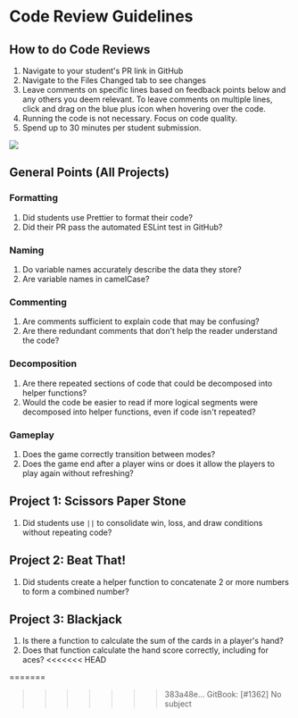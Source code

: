 # Code Review Guidelines

## How to do Code Reviews

1. Navigate to your student's PR link in GitHub
2. Navigate to the Files Changed tab to see changes
3. Leave comments on specific lines based on feedback points below and any others you deem relevant. To leave comments on multiple lines, click and drag on the blue plus icon when hovering over the code.
4. Running the code is not necessary. Focus on code quality.
5. Spend up to 30 minutes per student submission.

![](../.gitbook/assets/jie-ping-20210724-17.29.20.png)

## General Points (All Projects)

### Formatting

1. Did students use Prettier to format their code?
2. Did their PR pass the automated ESLint test in GitHub?

### Naming

1. Do variable names accurately describe the data they store?
2. Are variable names in camelCase?

### Commenting

1. Are comments sufficient to explain code that may be confusing?
2. Are there redundant comments that don't help the reader understand the code?

### Decomposition

1. Are there repeated sections of code that could be decomposed into helper functions?
2. Would the code be easier to read if more logical segments were decomposed into helper functions, even if code isn't repeated?

### Gameplay

1. Does the game correctly transition between modes?
2. Does the game end after a player wins or does it allow the players to play again without refreshing?

## Project 1: Scissors Paper Stone

1. Did students use `||` to consolidate win, loss, and draw conditions without repeating code?

## Project 2: Beat That!

1. Did students create a helper function to concatenate 2 or more numbers to form a combined number?

## Project 3: Blackjack

1. Is there a function to calculate the sum of the cards in a player's hand?
2. Does that function calculate the hand score correctly, including for aces?
   <<<<<<< HEAD

=======

> > > > > > > 383a48e... GitBook: [#1362] No subject
